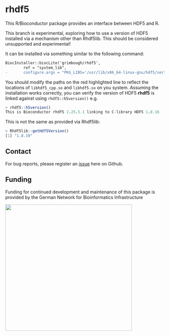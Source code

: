 # rhdf5

This R/Bioconductor package provides an interface between HDF5 and R. 

This branch is experimental, exploring how to use a version of HDF5 installed via a mechanism other than Rhdf5lib.  This should be considered unsupported and experimental!

It can be installed via something similar to the following command:

```diff 
BiocInstaller::biocLite('grimbough/rhdf5', 
        ref = "system_lib", 
-       configure.args = "PKG_LIBS='/usr/lib/x86_64-linux-gnu/hdf5/serial/libhdf5_cpp.so /usr/lib/x86_64-linux-gnu/hdf5/serial/libhdf5.so'").
```    

You should modify the paths on the red highlighted line to reflect the locations of `libhdf5_cpp.so` and `libhdf5.so` on you system.  Assuming the installation works correctly, you can verify the version of HDF5 **rhdf5** is linked against using `rhdf5::h5version()` e.g.

```r
> rhdf5::h5version()
This is Bioconductor rhdf5 2.25.5.1 linking to C-library HDF5 1.8.16
```

This is not the same as provided via Rhdf5lib:

```r
> Rhdf5lib::getHdf5Version()
[1] "1.8.19"
```

## Contact

For bug reports, please register an [issue](https://github.com/grimbough/rhdf5/issues) here on Github. 


## Funding 

Funding for continued development and maintenance of this package is provided by the German Network for Bioinformatics Infrastructure

<a href="http://www.denbi.de"><img src="https://tess.elixir-europe.org/system/content_providers/images/000/000/063/original/deNBI_Logo_rgb.jpg" width="400" align="left"></a>
